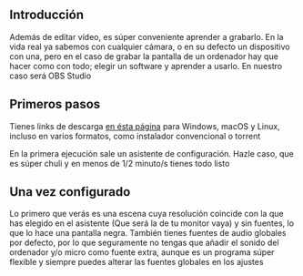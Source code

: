 ## Introducción
Además de editar vídeo, es súper conveniente aprender a grabarlo. En la vida real ya sabemos con cualquier cámara, o en su defecto un dispositivo con una, pero en el caso de grabar la pantalla de un ordenador hay que hacer como con todo; elegir un software y aprender a usarlo. En nuestro caso será OBS Studio

## Primeros pasos
Tienes links de descarga [en ésta página](https://obsproject.com/es/download) para Windows, macOS y Linux, incluso en varios formatos, como instalador convencional o torrent

En la primera ejecución sale un asistente de configuración. Hazle caso, que es súper chuli y en menos de 1/2 minuto/s tienes todo listo

## Una vez configurado
Lo primero que verás es una escena cuya resolución coincide con la que has elegido en el asistente (Que será la de tu monitor vaya) y sin fuentes, lo que lo hace una pantalla negra. También tienes fuentes de audio globales por defecto, por lo que seguramente no tengas que añadir el sonido del ordenador y/o micro como fuente extra, aunque es un programa súper flexible y siempre puedes alterar las fuentes globales en los ajustes
